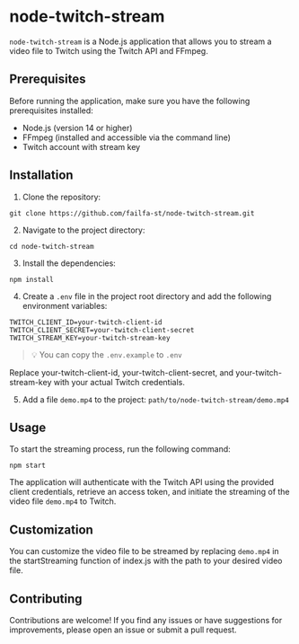 # node-twitch-stream

`node-twitch-stream` is a Node.js application that allows you to stream a video file to Twitch using
the Twitch API and FFmpeg.

## Prerequisites

Before running the application, make sure you have the following prerequisites installed:

-   Node.js (version 14 or higher)
-   FFmpeg (installed and accessible via the command line)
-   Twitch account with stream key

## Installation

1. Clone the repository:

```shell
git clone https://github.com/failfa-st/node-twitch-stream.git
```

2. Navigate to the project directory:

```shell
cd node-twitch-stream
```

3. Install the dependencies:

```shell
npm install
```

4. Create a `.env` file in the project root directory and add the following environment variables:

```
TWITCH_CLIENT_ID=your-twitch-client-id
TWITCH_CLIENT_SECRET=your-twitch-client-secret
TWITCH_STREAM_KEY=your-twitch-stream-key
```

> 💡 You can copy the `.env.example` to `.env`

Replace your-twitch-client-id, your-twitch-client-secret, and your-twitch-stream-key with your
actual Twitch credentials.

5. Add a file `demo.mp4` to the project: `path/to/node-twitch-stream/demo.mp4`

## Usage

To start the streaming process, run the following command:

```shell
npm start
```

The application will authenticate with the Twitch API using the provided client credentials,
retrieve an access token, and initiate the streaming of the video file `demo.mp4` to Twitch.

## Customization

You can customize the video file to be streamed by replacing `demo.mp4` in the startStreaming
function of index.js with the path to your desired video file.

## Contributing

Contributions are welcome! If you find any issues or have suggestions for improvements, please open
an issue or submit a pull request.
